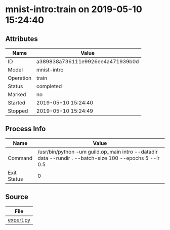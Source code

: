# mnist-intro:train on 2019-05-10 15:24:40

## Attributes

| Name      | Value             |
| -         | -                 |
| ID        | a389838a736111e9926ee4a471939b0d      |
| Model     | mnist-intro   |
| Operation | train |
| Status    | completed  |
| Marked    | no  |
| Started   | 2019-05-10 15:24:40 |
| Stopped   | 2019-05-10 15:24:49 |


## Process Info

| Name      | Value             |
| -         | -                 |
| Command     | /usr/bin/python -um guild.op_main intro --datadir data --rundir . --batch-size 100 --epochs 5 --lr 0.5     |
| Exit Status | 0 |


## Source

| File |
| ---- |
| [expert.py](.guild/source/expert.py) |